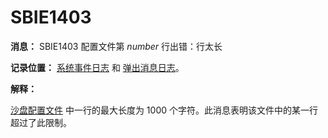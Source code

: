 # SBIE1403

**消息：** SBIE1403 配置文件第 _number_ 行出错：行太长

**记录位置：** [系统事件日志](SystemEventLog.md) 和 [弹出消息日志](PopupMessageLog.md)。

**解释：**

[沙盘配置文件](SandboxieIni.md) 中一行的最大长度为 1000 个字符。此消息表明该文件中的某一行超过了此限制。
